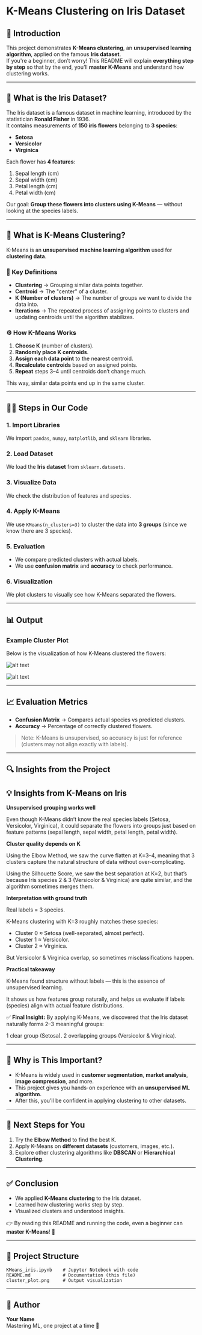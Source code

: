 # K-Means Clustering on Iris Dataset

## 📖 Introduction

This project demonstrates **K-Means clustering**, an **unsupervised learning algorithm**, applied on the famous **Iris dataset**.  
If you're a beginner, don’t worry! This README will explain **everything step by step** so that by the end, you’ll **master K-Means** and understand how clustering works.

---

## 🌸 What is the Iris Dataset?

The Iris dataset is a famous dataset in machine learning, introduced by the statistician **Ronald Fisher** in 1936.  
It contains measurements of **150 iris flowers** belonging to **3 species**:

- **Setosa**
- **Versicolor**
- **Virginica**

Each flower has **4 features**:

1. Sepal length (cm)  
2. Sepal width (cm)  
3. Petal length (cm)  
4. Petal width (cm)

Our goal: **Group these flowers into clusters using K-Means** — without looking at the species labels.

---

## 🤔 What is K-Means Clustering?

K-Means is an **unsupervised machine learning algorithm** used for **clustering data**.

### 🔑 Key Definitions

- **Clustering** → Grouping similar data points together.  
- **Centroid** → The "center" of a cluster.  
- **K (Number of clusters)** → The number of groups we want to divide the data into.  
- **Iterations** → The repeated process of assigning points to clusters and updating centroids until the algorithm stabilizes.

### ⚙️ How K-Means Works

1. **Choose K** (number of clusters).  
2. **Randomly place K centroids**.  
3. **Assign each data point** to the nearest centroid.  
4. **Recalculate centroids** based on assigned points.  
5. **Repeat** steps 3–4 until centroids don’t change much.

This way, similar data points end up in the same cluster.

---

## 🧑‍💻 Steps in Our Code

### 1. Import Libraries
We import `pandas`, `numpy`, `matplotlib`, and `sklearn` libraries.

### 2. Load Dataset
We load the **Iris dataset** from `sklearn.datasets`.

### 3. Visualize Data
We check the distribution of features and species.

### 4. Apply K-Means
We use `KMeans(n_clusters=3)` to cluster the data into **3 groups** (since we know there are 3 species).

### 5. Evaluation
- We compare predicted clusters with actual labels.  
- We use **confusion matrix** and **accuracy** to check performance.

### 6. Visualization
We plot clusters to visually see how K-Means separated the flowers.

---

## 📊 Output

### Example Cluster Plot
Below is the visualization of how K-Means clustered the flowers:

![alt text](image.png)

![alt text](image-1.png)

---

## 📈 Evaluation Metrics

- **Confusion Matrix** → Compares actual species vs predicted clusters.  
- **Accuracy** → Percentage of correctly clustered flowers.

> Note: K-Means is unsupervised, so accuracy is just for reference (clusters may not align exactly with labels).

---

## 🔍 Insights from the Project

## 💡 Insights from K-Means on Iris

**Unsupervised grouping works well**

Even though K-Means didn’t know the real species labels (Setosa, Versicolor, Virginica), it could separate the flowers into groups just based on feature patterns (sepal length, sepal width, petal length, petal width).

**Cluster quality depends on K**

Using the Elbow Method, we saw the curve flatten at K=3–4, meaning that 3 clusters capture the natural structure of data without over-complicating.

Using the Silhouette Score, we saw the best separation at K=2, but that’s because Iris species 2 & 3 (Versicolor & Virginica) are quite similar, and the algorithm sometimes merges them.

**Interpretation with ground truth**

Real labels = 3 species.

K-Means clustering with K=3 roughly matches these species:

- Cluster 0 ≈ Setosa (well-separated, almost perfect).
- Cluster 1 ≈ Versicolor.
- Cluster 2 ≈ Virginica.

But Versicolor & Virginica overlap, so sometimes misclassifications happen.

**Practical takeaway**

K-Means found structure without labels — this is the essence of unsupervised learning.

It shows us how features group naturally, and helps us evaluate if labels (species) align with actual feature distributions.

✅ **Final Insight:**
By applying K-Means, we discovered that the Iris dataset naturally forms 2–3 meaningful groups:

1 clear group (Setosa).
2 overlapping groups (Versicolor & Virginica).

---

## 🧠 Why is This Important?

- K-Means is widely used in **customer segmentation**, **market analysis**, **image compression**, and more.  
- This project gives you hands-on experience with an **unsupervised ML algorithm**.  
- After this, you’ll be confident in applying clustering to other datasets.

---

## 🚀 Next Steps for You

1. Try the **Elbow Method** to find the best K.  
2. Apply K-Means on **different datasets** (customers, images, etc.).  
3. Explore other clustering algorithms like **DBSCAN** or **Hierarchical Clustering**.

---

## ✅ Conclusion

- We applied **K-Means clustering** to the Iris dataset.  
- Learned how clustering works step by step.  
- Visualized clusters and understood insights.  

👉 By reading this README and running the code, even a beginner can **master K-Means**! 🎉

---

## 📂 Project Structure

```
KMeans_iris.ipynb    # Jupyter Notebook with code
README.md            # Documentation (this file)
cluster_plot.png     # Output visualization
```

---

## 🙌 Author

**Your Name**  
Mastering ML, one project at a time 🚀
